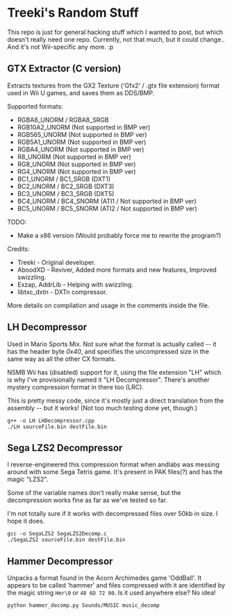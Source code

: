 Treeki's Random Stuff
=====================

This repo is just for general hacking stuff which I wanted to post, but which
doesn't really need one repo. Currently, not that much, but it could change..
And it's not Wii-specific any more. :p


GTX Extractor (C version)
-------------------

Extracts textures from the GX2 Texture ('Gfx2' / .gtx file extension) format used in Wii U games, and saves them as DDS/BMP. 
  
Supported formats:  
* RGBA8_UNORM / RGBA8_SRGB
* RGB10A2_UNORM (Not supported in BMP ver)
* RGB565_UNORM (Not supported in BMP ver)
* RGB5A1_UNORM (Not supported in BMP ver)
* RGBA4_UNORM (Not supported in BMP ver)
* R8_UNORM (Not supported in BMP ver)
* RG8_UNORM (Not supported in BMP ver)
* RG4_UNORM (Not supported in BMP ver)
* BC1_UNORM / BC1_SRGB (DXT1)
* BC2_UNORM / BC2_SRGB (DXT3)
* BC3_UNORM / BC3_SRGB (DXT5)
* BC4_UNORM / BC4_SNORM (ATI1 / Not supported in BMP ver)
* BC5_UNORM / BC5_SNORM (ATI2 / Not supported in BMP ver)
  
TODO:  
* Make a x86 version (Would probably force me to rewrite the program?)
  
Credits:  
* Treeki - Original developer.
* AboodXD - Reviver, Added more formats and new features, Improved swizzling.
* Exzap, AddrLib - Helping with swizzling.
* libtxc_dxtn - DXTn compressor.  
  
More details on compilation and usage in the comments inside the file.  


LH Decompressor
---------------

Used in Mario Sports Mix. Not sure what the format is actually called -- it
has the header byte _0x40_, and specifies the uncompressed size in the same
way as all the other CX formats.

NSMB Wii has (disabled) support for it, using the file extension "LH" which is
why I've provisionally named it "LH Decompressor". There's another mystery
compression format in there too (LRC).

This is pretty messy code, since it's mostly just a direct translation from
the assembly -- but it works! (Not too much testing done yet, though.)

    g++ -o LH LHDecompressor.cpp
    ./LH sourceFile.bin destFile.bin


Sega LZS2 Decompressor
----------------------

I reverse-engineered this compression format when andlabs was messing around
with some Sega Tetris game. It's present in PAK files(?) and has the magic
"LZS2".

Some of the variable names don't really make sense, but the decompression
works fine as far as we've tested so far.

I'm not totally sure if it works with decompressed files over 50kb in size.
I hope it does.

    gcc -o SegaLZS2 SegaLZS2Decomp.c
    ./SegaLZS2 sourceFile.bin destFile.bin


Hammer Decompressor
-------------------

Unpacks a format found in the Acorn Archimedes game 'OddBall'. It appears to
be called 'hammer' and files compressed with it are identified by the magic
string `Hmr\0` or `48 6D 72 00`. Is it used anywhere else? No idea!

    python hammer_decomp.py Sounds/MUSIC music_decomp


